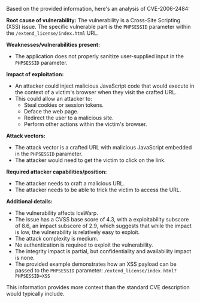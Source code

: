 Based on the provided information, here's an analysis of CVE-2006-2484:

**Root cause of vulnerability:**
The vulnerability is a Cross-Site Scripting (XSS) issue. The specific vulnerable part is the `PHPSESSID` parameter within the `/extend_license/index.html` URL.

**Weaknesses/vulnerabilities present:**
- The application does not properly sanitize user-supplied input in the `PHPSESSID` parameter.

**Impact of exploitation:**
- An attacker could inject malicious JavaScript code that would execute in the context of a victim's browser when they visit the crafted URL.
- This could allow an attacker to:
    - Steal cookies or session tokens.
    - Deface the web page.
    - Redirect the user to a malicious site.
    - Perform other actions within the victim's browser.

**Attack vectors:**
- The attack vector is a crafted URL with malicious JavaScript embedded in the `PHPSESSID` parameter.
- The attacker would need to get the victim to click on the link.

**Required attacker capabilities/position:**
- The attacker needs to craft a malicious URL.
- The attacker needs to be able to trick the victim to access the URL.

**Additional details:**

* The vulnerability affects IceWarp.
* The issue has a CVSS base score of 4.3, with a exploitability subscore of 8.6, an impact subscore of 2.9, which suggests that while the impact is low, the vulnerability is relatively easy to exploit.
* The attack complexity is medium.
* No authentication is required to exploit the vulnerability.
* The integrity impact is partial, but confidentiality and availability impact is none.
* The provided example demonstrates how an XSS payload can be passed to the `PHPSESSID` parameter: `/extend_license/index.html?PHPSESSID=XSS`

This information provides more context than the standard CVE description would typically include.